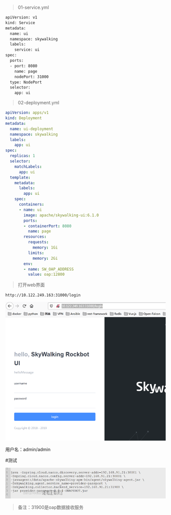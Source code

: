 > 01-service.yml

```sh
apiVersion: v1
kind: Service
metadata:
  name: ui
  namespace: skywalking
  labels:
    service: ui
spec:
  ports:
  - port: 8080
    name: page
    nodePort: 31000
  type: NodePort
  selector:
    app: ui
```

> 02-deployment.yml

```yaml
apiVersion: apps/v1
kind: Deployment
metadata:
  name: ui-deployment
  namespace: skywalking
  labels:
    app: ui
spec:
  replicas: 1
  selector:
    matchLabels:
      app: ui
  template:
    metadata:
      labels:
        app: ui
    spec:
      containers:
      - name: ui
        image: apache/skywalking-ui:6.1.0
        ports:
        - containerPort: 8080
          name: page
        resources:
          requests:
            memory: 1Gi
          limits:
            memory: 2Gi
        env:
        - name: SW_OAP_ADDRESS
          value: oap:12800
```

> 打开web界面

```
http://10.122.249.163:31000/login
```

![image-20210120180608006](../img/image-202101201806080061.png)

用户名：admin/admin



#测试

![image-20210120180919784](../img/image-202101201809197284.png)

> 备注：31900是oap数据接收服务